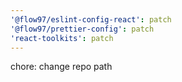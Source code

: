 ```yaml
---
'@flow97/eslint-config-react': patch
'@flow97/prettier-config': patch
'react-toolkits': patch
---
```


chore: change repo path
